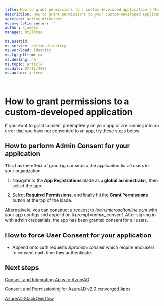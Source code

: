 ```yaml
---
title: How to grant permissions to a custom-developed application | Microsoft Docs
description: How to grant permissions to your custom-developed application using the Azure AD portal or a URL parameter
services: active-directory
documentationcenter: ''
author: ajamess
manager: mtillman

ms.assetid: 
ms.service: active-directory
ms.workload: identity
ms.tgt_pltfrm: na
ms.devlang: na
ms.topic: article
ms.date: 07/11/2017
ms.author: asteen

---
```


# How to grant permissions to a custom-developed application

If you want to grant consent preemptively on your app or are running into an error that you have not consented to an app, try these steps below.

## How to perform Admin Consent for your application

This has the effect of granting consent to the application for all users in your organization.

1. Navigate to the **App Registrations** blade as a **global administrator**, then select the app.

2. Select **Required Permissions**, and finally hit the **Grant Permissions** button at the top of the blade.

Alternatively, you can construct a request to *login.microsoftonline.com* with your app configs and append on *&prompt=admin\_consent*. After signing in with admin credentials, the app has been granted consent for all users.

## How to force User Consent for your application

* Append onto auth requests *&prompt=consent* which require end users to consent each time they authenticate.

## Next steps

[Consent and Integrating Apps to AzureAD](https://docs.microsoft.com/azure/active-directory/develop/active-directory-integrating-applications)

[Consent and Permissioning for AzureAD v2.0 converged Apps](https://docs.microsoft.com/azure/active-directory/develop/active-directory-v2-scopes)<br>

[AzureAD StackOverflow](http://stackoverflow.com/questions/tagged/azure-active-directory)
